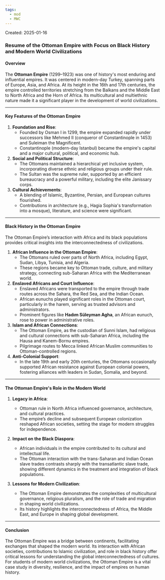 ```yaml
---
tags:
  - mod
  - MWC
---
```

Created: 2025-01-16

### Resume of the Ottoman Empire with Focus on Black History and Modern World Civilizations

#### Overview

The **Ottoman Empire** (1299–1923) was one of history's most enduring and influential empires. It was centered in modern-day Turkey, spanning parts of Europe, Asia, and Africa. At its height in the 16th and 17th centuries, the empire controlled territories stretching from the Balkans and the Middle East to North Africa and the Horn of Africa. Its multicultural and multiethnic nature made it a significant player in the development of world civilizations.

---

#### Key Features of the Ottoman Empire

1. **Foundation and Rise**:
    - Founded by Osman I in 1299, the empire expanded rapidly under successors like Mehmed II (conqueror of Constantinople in 1453) and Suleiman the Magnificent.
    - Constantinople (modern-day Istanbul) became the empire's capital and a major cultural, political, and economic hub.
2. **Social and Political Structure**:
    - The Ottomans maintained a hierarchical yet inclusive system, incorporating diverse ethnic and religious groups under their rule.
    - The Sultan was the supreme ruler, supported by an efficient bureaucracy and a powerful military, including the elite Janissary corps.
3. **Cultural Achievements**:
    - A blending of Islamic, Byzantine, Persian, and European cultures flourished.
    - Contributions in architecture (e.g., Hagia Sophia's transformation into a mosque), literature, and science were significant.

---

#### Black History in the Ottoman Empire

The Ottoman Empire’s interaction with Africa and its black populations provides critical insights into the interconnectedness of civilizations.

1. **African Influence in the Ottoman Empire**:
    - The Ottomans ruled over parts of North Africa, including Egypt, Sudan, Libya, Tunisia, and Algeria.
    - These regions became key to Ottoman trade, culture, and military strategy, connecting sub-Saharan Africa with the Mediterranean world.
2. **Enslaved Africans and Court Influence**:
    - Enslaved Africans were transported to the empire through trade routes across the Sahara, the Red Sea, and the Indian Ocean.
    - African eunuchs played significant roles in the Ottoman court, particularly in the harem, serving as trusted advisors and administrators.
    - Prominent figures like **Hadım Süleyman Agha**, an African eunuch, rose to power in administrative roles.
3. **Islam and African Connections**:
    - The Ottoman Empire, as the custodian of Sunni Islam, had religious and cultural connections with sub-Saharan Africa, including the Hausa and Kanem-Bornu empires.
    - Pilgrimage routes to Mecca linked African Muslim communities to Ottoman-controlled regions.
4. **Anti-Colonial Support**:
    - In the late 19th and early 20th centuries, the Ottomans occasionally supported African resistance against European colonial powers, fostering alliances with leaders in Sudan, Somalia, and beyond.

---

#### The Ottoman Empire's Role in the Modern World

1. **Legacy in Africa**:
    
    - Ottoman rule in North Africa influenced governance, architecture, and cultural practices.
    - The empire’s decline and subsequent European colonization reshaped African societies, setting the stage for modern struggles for independence.
2. **Impact on the Black Diaspora**:
    
    - African individuals in the empire contributed to its cultural and intellectual life.
    - The Ottoman interaction with the trans-Saharan and Indian Ocean slave trades contrasts sharply with the transatlantic slave trade, showing different dynamics in the treatment and integration of black populations.
3. **Lessons for Modern Civilization**:
    
    - The Ottoman Empire demonstrates the complexities of multicultural governance, religious pluralism, and the role of trade and migration in shaping world civilizations.
    - Its history highlights the interconnectedness of Africa, the Middle East, and Europe in shaping global development.

---

#### Conclusion

The Ottoman Empire was a bridge between continents, facilitating exchanges that shaped the modern world. Its interaction with African societies, contributions to Islamic civilization, and role in black history offer critical lessons for understanding the global interconnectedness of cultures. For students of modern world civilizations, the Ottoman Empire is a vital case study in diversity, resilience, and the impact of empires on human history.